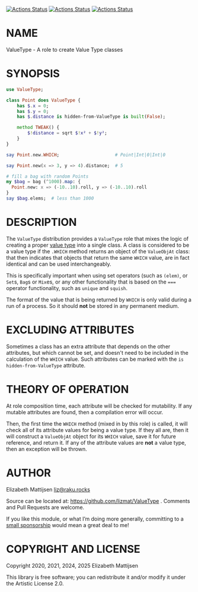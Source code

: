 [![Actions Status](https://github.com/lizmat/ValueType/actions/workflows/linux.yml/badge.svg)](https://github.com/lizmat/ValueType/actions) [![Actions Status](https://github.com/lizmat/ValueType/actions/workflows/macos.yml/badge.svg)](https://github.com/lizmat/ValueType/actions) [![Actions Status](https://github.com/lizmat/ValueType/actions/workflows/windows.yml/badge.svg)](https://github.com/lizmat/ValueType/actions)

NAME
====

ValueType - A role to create Value Type classes

SYNOPSIS
========

```raku
use ValueType;

class Point does ValueType {
    has $.x = 0;
    has $.y = 0;
    has $.distance is hidden-from-ValueType is built(False);

    method TWEAK() {
        $!distance = sqrt $!x² + $!y²;
    }
}

say Point.new.WHICH;                     # Point|Int|0|Int|0

say Point.new(x => 3, y => 4).distance;  # 5

# fill a bag with random Points
my $bag = bag (^1000).map: {
  Point.new: x => (-10..10).roll, y => (-10..10).roll
}
say $bag.elems;  # less than 1000
```

DESCRIPTION
===========

The `ValueType` distribution provides a `ValueType` role that mixes the logic of creating a proper [value type](https://docs.raku.org/language/glossary#Value_type) into a single class. A class is considered to be a value type if the `.WHICH` method returns an object of the `ValueObjAt` class: that then indicates that objects that return the same `WHICH` value, are in fact identical and can be used interchangeably.

This is specifically important when using set operators (such as `(elem)`, or `Set`s, `Bag`s or `Mix`es, or any other functionality that is based on the `===` operator functionality, such as `unique` and `squish`.

The format of the value that is being returned by `WHICH` is only valid during a run of a process. So it should **not** be stored in any permanent medium.

EXCLUDING ATTRIBUTES
====================

Sometimes a class has an extra attribute that depends on the other attributes, but which cannot be set, and doesn't need to be included in the calculation of the `WHICH` value. Such attributes can be marked with the `is hidden-from-ValueType` attribute.

THEORY OF OPERATION
===================

At role composition time, each attribute will be checked for mutability. If any mutable attributes are found, then a compilation error will occur.

Then, the first time the `WHICH` method (mixed in by this role) is called, it will check all of its attribute values for being a value type. If they all are, then it will construct a `ValueObjAt` object for its `WHICH` value, save it for future reference, and return it. If any of the attribute values are **not** a value type, then an exception will be thrown.

AUTHOR
======

Elizabeth Mattijsen <liz@raku.rocks>

Source can be located at: https://github.com/lizmat/ValueType . Comments and Pull Requests are welcome.

If you like this module, or what I’m doing more generally, committing to a [small sponsorship](https://github.com/sponsors/lizmat/) would mean a great deal to me!

COPYRIGHT AND LICENSE
=====================

Copyright 2020, 2021, 2024, 2025 Elizabeth Mattijsen

This library is free software; you can redistribute it and/or modify it under the Artistic License 2.0.

